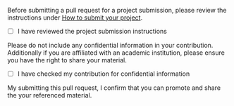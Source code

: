 Before submitting a pull request for a project submission, please review the instructions under [How to submit your project](https://arm-university.github.io/Arm-Developer-Labs/).

- [ ] I have reviewed the project submission instructions

Please do not include any confidential information in your contribution. Additionally if you are affiliated with an academic institution, please ensure you have the right to share your material. 

- [ ] I have checked my contribution for confidential information

My submitting this pull request, I confirm that you can promote and share the your referenced material.